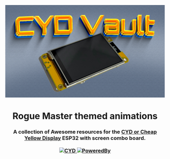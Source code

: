 ![Header](./Images/HeadIMG.png)
<h1 align="center">Rogue Master themed animations</h1>

<h3 align="center">
  A collection of Awesome resources for the <a href="https://wiki.makerfabs.com/Sunton_ESP32_2.8_inch_240x320_TFT_with_Touch.html">CYD or Cheap Yellow Display</a> ESP32 with screen combo board.<br><br>
  <a href="#">
    <img src="https://img.shields.io/badge/CYD-ESP32?style=plastic&logo=esp32&logoColor=yellow&label=ESP32&labelColor=blue&color=white&cacheSeconds=60" alt="CYD" height=24>
	<img src="https://img.shields.io/badge/All-Hack?style=plastic&logo=arduino&logoColor=green&label=Hack%20it&labelColor=blue&color=white&cacheSeconds=60" alt="PoweredBy" height=24>
	</a>
</h3>





